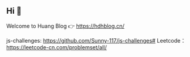 ## Hi 👋
Welcome to Huang Blog 👉 https://hdhblog.cn/

js-challenges: https://github.com/Sunny-117/js-challenges#
Leetcode：https://leetcode-cn.com/problemset/all/